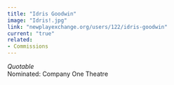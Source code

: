 ```yaml
---
title: "Idris Goodwin"
image: "Idris!.jpg"
link: "newplayexchange.org/users/122/idris-goodwin"
current: "true"
related:
- Commissions
---
```


*Quotable* \
Nominated: Company One Theatre

